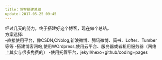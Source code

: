 ```yaml
---
title：博客搭建总结
update：2017-05-25 09:45
---
```

经过几天的努力，终于搭建好这个博客，现在做个总结。  
方案选择:  
-直接使用平台，像CSDN,CNblog,新浪微博、腾讯微博、简书、Lofter、Tumber等等 
-搭建博客网站,使用WOrdpress,使用云平台、服务器或者租用服务器（网络上其实与很多免费的）
-使用托管平台，jekyll/hexo+github/coding+pages
